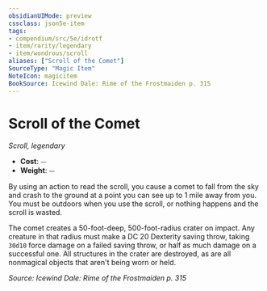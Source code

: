 ```yaml
---
obsidianUIMode: preview
cssclass: json5e-item
tags:
- compendium/src/5e/idrotf
- item/rarity/legendary
- item/wondrous/scroll
aliases: ["Scroll of the Comet"]
SourceType: "Magic Item"
NoteIcon: magicitem
BookSource: Icewind Dale: Rime of the Frostmaiden p. 315
---
```

# Scroll of the Comet
*Scroll, legendary*  

- **Cost**: ⏤
- **Weight**: ⏤

By using an action to read the scroll, you cause a comet to fall from the sky and crash to the ground at a point you can see up to 1 mile away from you. You must be outdoors when you use the scroll, or nothing happens and the scroll is wasted.

The comet creates a 50-foot-deep, 500-foot-radius crater on impact. Any creature in that radius must make a DC 20 Dexterity saving throw, taking `30d10` force damage on a failed saving throw, or half as much damage on a successful one. All structures in the crater are destroyed, as are all nonmagical objects that aren't being worn or held.

*Source: Icewind Dale: Rime of the Frostmaiden p. 315*